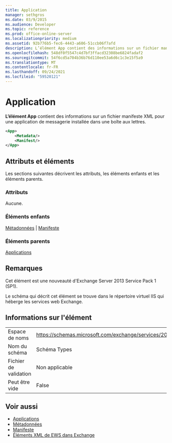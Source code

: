 ```yaml
---
title: Application
manager: sethgros
ms.date: 03/9/2015
ms.audience: Developer
ms.topic: reference
ms.prod: office-online-server
ms.localizationpriority: medium
ms.assetid: 92b776b5-fec6-4443-a606-51ccb06f7afd
description: L’élément App contient des informations sur un fichier manifeste XML pour une application de messagerie installée dans une boîte aux lettres.
ms.openlocfilehash: 548df0f5547c4d7bf3ffacd32308be6824fadaf2
ms.sourcegitcommit: 54f6cd5a704b36b76d110ee53a6d6c1c3e15f5a9
ms.translationtype: MT
ms.contentlocale: fr-FR
ms.lasthandoff: 09/24/2021
ms.locfileid: "59520121"
---
```

# <a name="app"></a>Application

**L’élément App** contient des informations sur un fichier manifeste XML pour une application de messagerie installée dans une boîte aux lettres. 
  
```XML
<App>
    <Metadata/>
    <Manifest/>
</App>
```

## <a name="attributes-and-elements"></a>Attributs et éléments

Les sections suivantes décrivent les attributs, les éléments enfants et les éléments parents.
  
### <a name="attributes"></a>Attributs

Aucune.
  
### <a name="child-elements"></a>Éléments enfants

[Métadonnées](metadata-ex15websvcsotherref.md)  |  [Manifeste](manifest.md)
  
### <a name="parent-elements"></a>Éléments parents

[Applications](apps.md)
  
## <a name="remarks"></a>Remarques

Cet élément est une nouveauté d'Exchange Server 2013 Service Pack 1 (SP1).
  
Le schéma qui décrit cet élément se trouve dans le répertoire virtuel IIS qui héberge les services web Exchange.
  
## <a name="element-information"></a>Informations sur l'élément

|||
|:-----|:-----|
|Espace de noms  <br/> |https://schemas.microsoft.com/exchange/services/2006/types  <br/> |
|Nom du schéma  <br/> |Schéma Types  <br/> |
|Fichier de validation  <br/> |Non applicable  <br/> |
|Peut être vide  <br/> |False  <br/> |
   
## <a name="see-also"></a>Voir aussi

- [Applications](apps.md)
- [Métadonnées](metadata-ex15websvcsotherref.md)
- [Manifeste](manifest.md)
- [Éléments XML de EWS dans Exchange](ews-xml-elements-in-exchange.md)

